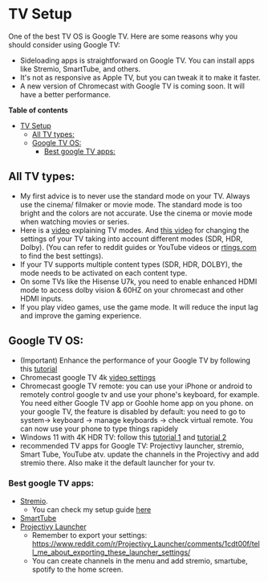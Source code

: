 # TV Setup
One of the best TV OS is Google TV. Here are some reasons why you should consider using Google TV:
- Sideloading apps is straightforward on Google TV. You can install apps like Stremio, SmartTube, and others.
- It's not as responsive as Apple TV, but you can tweak it to make it faster.
- A new version of Chromecast with Google TV is coming soon. It will have a better performance.

**Table of contents**
<!-- TOC -->
* [TV Setup](#tv-setup)
  * [All TV types:](#all-tv-types)
  * [Google TV OS:](#google-tv-os)
    * [Best google TV apps:](#best-google-tv-apps)
<!-- TOC -->

## All TV types:
- My first advice is to never use the standard mode on your TV. Always use the cinema/ filmaker or movie mode. The
  standard mode is too bright and the colors are not accurate. Use the cinema or movie mode when watching movies or
  series.
- Here is a [video](https://www.youtube.com/watch?v=dY3M_h30HYc) explaining TV modes.
  And [this video](https://www.youtube.com/watch?v=nTO2Wmw1NKA) for changing the settings of your TV taking into
  account different modes (SDR, HDR, Dolby). (You can refer to reddit guides or YouTube videos
  or [rtings.com](rtings.com) to find the best settings).
- If your TV supports multiple content types (SDR, HDR, DOLBY), the mode needs to be activated on each content type.
- On some TVs like the Hisense U7k, you need to enable enhanced HDMI mode to access dolby vision & 60HZ on your
  chromecast and other HDMI inputs.
- If you play video games, use the game mode. It will reduce the input lag and improve the gaming experience.

## Google TV OS:
- (Important) Enhance the performance of your Google TV by following
  this [tutorial](https://www.slashgear.com/1321192/tricks-make-chromecast-google-tv-run-faster/)
- Chromecast google TV
  4k [video settings](https://www.reddit.com/r/Chromecast/comments/1ct77ai/a_fix_for_washed_out_colors_and_performance/)
- Chromecast google TV remote: you can use your iPhone or android to remotely control google tv and use your
  phone's keyboard, for example. You need either Google TV app or Goohle home app on you phone. on your google
  TV, the feature is disabled by default: you need to go to system-> keyboard -> manage keyboards -> check
  virtual remote. You can now use your phone to type things rapidely
- Windows 11 with 4K HDR TV: follow this [tutorial 1](https://www.pcmag.com/how-to/set-up-gaming-pc-on-4k-tv)
  and [tutorial 2](https://www.pcmag.com/how-to/how-to-play-games-watch-videos-in-hdr-on-windows-10)
- recommended TV apps for Google TV: Projectivy launcher, stremio, Smart Tube, YouTube atv. update the channels in
the Projectivy and add stremio there. Also make it the default launcher for your tv.

### Best google TV apps:
- [Stremio](https://www.stremio.com/).
  - You can check my setup guide [here](apps_configuration_and_shorcuts.md#113-streamio-streaming-on-all-platforms)
- [SmartTube](https://smartyoutubetv.github.io/)
- [Projectivy Launcher](https://play.google.com/store/apps/details?id=com.spocky.projengmenu&hl=en&pli=1)
  -  Remember to export your settings: https://www.reddit.com/r/Projectivy_Launcher/comments/1cdt00f/tell_me_about_exporting_these_launcher_settings/
  -  You can create channels in the menu and add stremio, smartube, spotify to the home screen.
